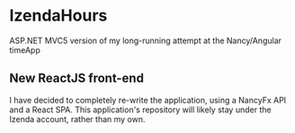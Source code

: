 # IzendaHours
ASP.NET MVC5 version of my long-running attempt at the Nancy/Angular timeApp

## New ReactJS front-end
I have decided to completely re-write the application, using a NancyFx API and a React SPA.  This application's repository will likely stay under the Izenda account, rather than my own.
